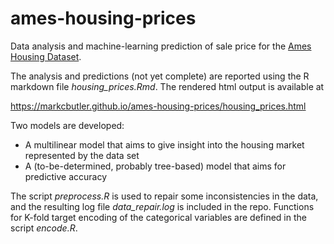 # ames-housing-prices
Data analysis and machine-learning prediction of sale price for the
[Ames Housing Dataset](http://www.amstat.org/publications/jse/v19n3/decock.pdf).

The analysis and predictions (not yet complete) are reported using the R
markdown file *housing_prices.Rmd*.  The rendered html output is available at

https://markcbutler.github.io/ames-housing-prices/housing_prices.html

Two models are developed:

  - A multilinear model that aims to give insight into the housing market
    represented by the data set
  - A (to-be-determined, probably tree-based) model that aims for predictive
    accuracy

The script *preprocess.R* is used to repair some inconsistencies in the data,
and the resulting log file *data_repair.log* is included in the repo.
Functions for K-fold target encoding of the categorical variables are defined
in the script *encode.R*.
